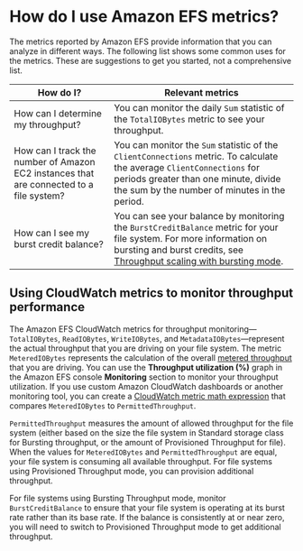 # How do I use Amazon EFS metrics?<a name="how_to_use_metrics"></a>

The metrics reported by Amazon EFS provide information that you can analyze in different ways\. The following list shows some common uses for the metrics\. These are suggestions to get you started, not a comprehensive list\.


| How do I? | Relevant metrics | 
| --- | --- | 
| How can I determine my throughput? | You can monitor the daily `Sum` statistic of the `TotalIOBytes` metric to see your throughput\.  | 
| How can I track the number of Amazon EC2 instances that are connected to a file system? | You can monitor the `Sum` statistic of the `ClientConnections` metric\. To calculate the average `ClientConnections` for periods greater than one minute, divide the sum by the number of minutes in the period\. | 
| How can I see my burst credit balance? | You can see your balance by monitoring the `BurstCreditBalance` metric for your file system\. For more information on bursting and burst credits, see [Throughput scaling with bursting mode](performance.md#bursting)\.  | 

## Using CloudWatch metrics to monitor throughput performance<a name="monitor-throughput-performance"></a>

The Amazon EFS CloudWatch metrics for throughput monitoring—`TotalIOBytes`, `ReadIOBytes`, `WriteIOBytes`, and `MetadataIOBytes`—represent the actual throughput that you are driving on your file system\. The metric `MeteredIOBytes` represents the calculation of the overall [metered throughput](performance.md#read-write-throughput) that you are driving\. You can use the **Throughput utilization \(%\)** graph in the Amazon EFS console **Monitoring** section to monitor your throughput utilization\. If you use custom Amazon CloudWatch dashboards or another monitoring tool, you can create a [CloudWatch metric math expression](monitoring-metric-math.md#metric-math-throughput-utilization) that compares `MeteredIOBytes` to `PermittedThroughput`\.

`PermittedThroughput` measures the amount of allowed throughput for the file system \(either based on the size the file system in Standard storage class for Bursting throughput, or the amount of Provisioned Throughput for file\)\. When the values for `MeteredIOBytes` and `PermittedThroughput` are equal, your file system is consuming all available throughput\. For file systems using Provisioned Throughput mode, you can provision additional throughput\.

For file systems using Bursting Throughput mode, monitor `BurstCreditBalance` to ensure that your file system is operating at its burst rate rather than its base rate\. If the balance is consistently at or near zero, you will need to switch to Provisioned Throughput mode to get additional throughput\.
